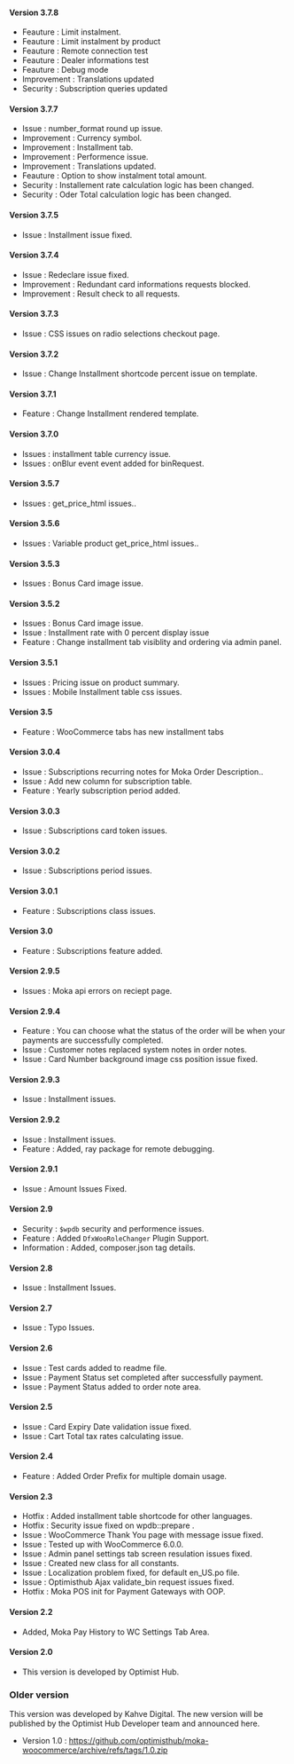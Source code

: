 #### Version 3.7.8
- Feauture : Limit instalment.
- Feauture : Limit instalment by product
- Feauture : Remote connection test
- Feauture : Dealer informations test
- Feauture : Debug mode
- Improvement : Translations updated
- Security : Subscription queries updated

#### Version 3.7.7
- Issue : number_format round up issue.
- Improvement : Currency symbol.
- Improvement : Installment tab.
- Improvement : Performence issue.
- Improvement : Translations updated.
- Feauture : Option to show instalment total amount.
- Security : Installement rate calculation logic has been changed.
- Security : Oder Total calculation logic has been changed.

#### Version 3.7.5
- Issue : Installment issue fixed.

#### Version 3.7.4
- Issue : Redeclare issue fixed.
- Improvement : Redundant card informations requests blocked.
- Improvement : Result check to all requests.

#### Version 3.7.3
- Issue : CSS issues on radio selections checkout page.

#### Version 3.7.2
- Issue : Change Installment shortcode percent issue on template.

#### Version 3.7.1
- Feature : Change Installment rendered template.

#### Version 3.7.0
- Issues : installment table currency issue.
- Issues : onBlur event event added for binRequest.

#### Version 3.5.7
- Issues : get_price_html issues..

#### Version 3.5.6
- Issues : Variable product get_price_html issues..

#### Version 3.5.3
- Issues : Bonus Card image issue.

#### Version 3.5.2
- Issues : Bonus Card image issue.
- Issue : Installment rate with 0 percent display issue
- Feature : Change installment tab visiblity and ordering via admin panel.

#### Version 3.5.1
- Issues : Pricing issue on product summary.
- Issues : Mobile Installment table css issues.

#### Version 3.5
- Feature : WooCommerce tabs has new installment tabs

#### Version 3.0.4
- Issue : Subscriptions recurring notes for Moka Order Description..
- Issue : Add new column for subscription table.
- Feature : Yearly subscription period added.

#### Version 3.0.3
- Issue : Subscriptions card token issues.

#### Version 3.0.2
- Issue : Subscriptions period issues.


#### Version 3.0.1
- Feature : Subscriptions class issues. 

#### Version 3.0
- Feature : Subscriptions feature added. 


#### Version 2.9.5
- Issues : Moka api errors on reciept page. 

#### Version 2.9.4
- Feature : You can choose what the status of the order will be when your payments are successfully completed.
- Issue : Customer notes replaced system notes in order notes. 
- Issue : Card Number background image css position issue fixed.

#### Version 2.9.3
- Issue : Installment issues. 

#### Version 2.9.2
- Issue : Installment issues.
- Feature : Added, ray package for remote debugging.

#### Version 2.9.1
- Issue : Amount Issues Fixed.

#### Version 2.9
- Security : `$wpdb` security and performence issues.
- Feature : Added `DfxWooRoleChanger` Plugin Support.
- Information : Added, composer.json tag details.

#### Version 2.8
- Issue : Installment Issues.  

#### Version 2.7
- Issue : Typo Issues.  

#### Version 2.6
- Issue : Test cards added to readme file. 
- Issue : Payment Status set completed after successfully payment. 
- Issue : Payment Status added to order note area. 

#### Version 2.5
- Issue : Card Expiry Date validation issue fixed. 
- Issue : Cart Total tax rates calculating issue. 

#### Version 2.4
- Feature : Added Order Prefix for multiple domain usage. 

#### Version 2.3
- Hotfix : Added installment table shortcode for other languages. 
- Hotfix : Security issue fixed on wpdb::prepare . 
- Issue : WooCommerce Thank You page with message issue fixed. 
- Issue : Tested up with WooCommerce 6.0.0. 
- Issue : Admin panel settings tab screen resulation issues fixed. 
- Issue : Created new class for all constants. 
- Issue : Localization problem fixed, for default en_US.po file. 
- Issue : Optimisthub Ajax validate_bin request issues fixed.
- Hotfix : Moka POS init for Payment Gateways with OOP.

#### Version 2.2
- Added, Moka Pay History to WC Settings Tab Area. 

#### Version 2.0

- This version is developed by Optimist Hub.

### Older version

This version was developed by Kahve Digital. The new version will be published by the Optimist Hub Developer team and announced here.

- Version 1.0 : https://github.com/optimisthub/moka-woocommerce/archive/refs/tags/1.0.zip
